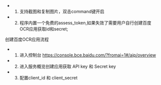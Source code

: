 - 1. 支持截图和复制图片，双击command键开启
- 2. 程序内置一个免费的assess_token,如果失效了需要用户自行创建百度OCR应用获取id和secret;

创建百度OCR应用流程

- 1. 进入控制台 https://console.bce.baidu.com/?fromai=1#/aip/overview
- 2. 进入服务概览创建应用获取 API key 和 Secret key
- 3. 配置client_id 和 client_secret